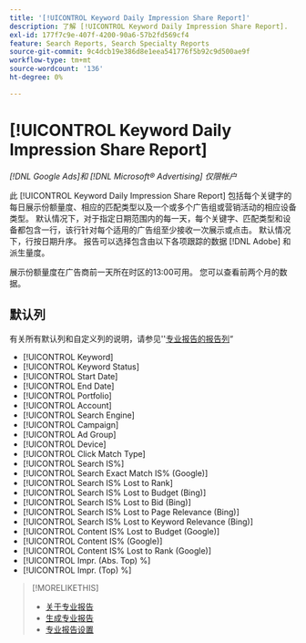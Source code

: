 ```yaml
---
title: '[!UICONTROL Keyword Daily Impression Share Report]'
description: 了解 [!UICONTROL Keyword Daily Impression Share Report].
exl-id: 177f7c9e-407f-4200-90a6-57b2fd569cf4
feature: Search Reports, Search Specialty Reports
source-git-commit: 9c4dcb19e386d8e1eea541776f5b92c9d500ae9f
workflow-type: tm+mt
source-wordcount: '136'
ht-degree: 0%

---
```


# [!UICONTROL Keyword Daily Impression Share Report]

*[!DNL Google Ads]和 [!DNL Microsoft® Advertising] 仅限帐户*

此 [!UICONTROL Keyword Daily Impression Share Report] 包括每个关键字的每日展示份额量度、相应的匹配类型以及一个或多个广告组或营销活动的相应设备类型。 默认情况下，对于指定日期范围内的每一天，每个关键字、匹配类型和设备都包含一行，该行针对每个适用的广告组至少接收一次展示或点击。 默认情况下，行按日期升序。 报告可以选择包含由以下各项跟踪的数据 [!DNL Adobe] 和派生量度。

展示份额量度在广告商前一天所在时区的13:00可用。 您可以查看前两个月的数据。

## 默认列

有关所有默认列和自定义列的说明，请参见&#39;&#39;[专业报告的报告列](specialty-report-columns.md)“

* [!UICONTROL Keyword]
* [!UICONTROL Keyword Status]
* [!UICONTROL Start Date]
* [!UICONTROL End Date]
* [!UICONTROL Portfolio]
* [!UICONTROL Account]
* [!UICONTROL Search Engine]
* [!UICONTROL Campaign]
* [!UICONTROL Ad Group]
* [!UICONTROL Device]
* [!UICONTROL Click Match Type]
* [!UICONTROL Search IS%]
* [!UICONTROL Search Exact Match IS% (Google)]
* [!UICONTROL Search IS% Lost to Rank]
* [!UICONTROL Search IS% Lost to Budget (Bing)]
* [!UICONTROL Search IS% Lost to Bid (Bing)]
* [!UICONTROL Search IS% Lost to Page Relevance (Bing)]
* [!UICONTROL Search IS% Lost to Keyword Relevance (Bing)]
* [!UICONTROL Content IS% Lost to Budget (Google)]
* [!UICONTROL Content IS% (Google)]
* [!UICONTROL Content IS% Lost to Rank (Google)]
* [!UICONTROL Impr. (Abs. Top) %]
* [!UICONTROL Impr. (Top) %]

>[!MORELIKETHIS]
>
>* [关于专业报告](specialty-report-about.md)
>* [生成专业报告](specialty-report-generate.md)
>* [专业报告设置](specialty-report-settings.md)
